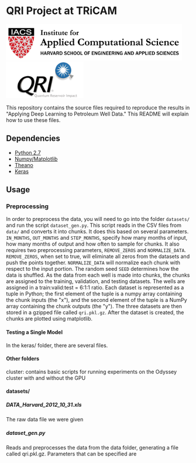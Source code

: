 # QRI Project at TRiCAM

<img src="logos/iacs.png" alt="IACS Logo" height="100"/>
<img src="logos/qri.png" alt="QRI Logo" height="100"/>

This repository contains the source files required to reproduce the results in "Applying Deep Learning to Petroleum Well Data." This README will explain how to use these files.

## Dependencies

- [Python 2.7](https://www.python.org/)
- [Numpy/Matplotlib](http://www.scipy.org/)
- [Theano](http://deeplearning.net/software/theano/)
- [Keras](http://keras.io/)

## Usage

### Preprocessing

In order to preprocess the data, you will need to go into the folder `datasets/` and run the script `dataset_gen.py`. This script reads in the CSV files from `data/` and converts it into chunks. It does this based on several parameters. `IN_MONTHS`, `OUT_MONTHS` and `STEP_MONTHS`, specify how many months of input, how many months of output and how often to sample for chunks. It also requires two preprocessing parameters, `REMOVE_ZEROS` and `NORMALIZE_DATA`. `REMOVE_ZEROS`, when set to true, will eliminate all zeros from the datasets and push the points together. `NORMALIZE_DATA` will normalize each chunk with respect to the input portion. The random seed `SEED` determines how the data is shuffled. As the data from each well is made into chunks, the chunks are assigned to the training, validation, and testing datasets. The wells are assigned in a train:valid:test = 6:1:1 ratio. Each dataset is represented as a tuple in Python; the first element of the tuple is a numpy array containing the chunk inputs (the "x"), and the second element of the tuple is a NumPy array containing the chunk outputs (the "y"). The three datasets are then stored in a gzipped file called `qri.pkl.gz`. After the dataset is created, the chunks are plotted using matplotlib.

#### Testing a Single Model
In the keras/ folder, there are several files.

#### Other folders
cluster: contains basic scripts for running experiments on the Odyssey cluster with and without the GPU
#### datasets/
##### DATA_Harvard_2012_10_31.xls
The raw data file we were given
##### dataset_gen.py
Reads and preprocesses the data from the data folder, generating a file called qri.pkl.gz. Parameters that can be specified are 
